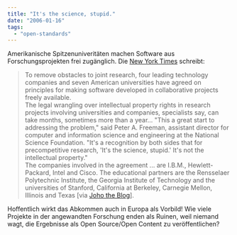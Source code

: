 ```yaml
---
title: "It's the science, stupid."
date: "2006-01-16"
tags: 
  - "open-standards"
---
```


Amerikanische Spitzenuniveritäten machen Software aus Forschungsprojekten frei zugänglich. Die [New York Times](http://www.nytimes.com/2005/12/19/technology/19research.html?ex=1292648400&en=0cc088ce97235b9d&ei=5088&partner=rssnyt&emc=rss) schreibt:

> To remove obstacles to joint research, four leading technology companies and seven American universities have agreed on principles for making software developed in collaborative projects freely available.  
> The legal wrangling over intellectual property rights in research projects involving universities and companies, specialists say, can take months, sometimes more than a year... "This a great start to addressing the problem," said Peter A. Freeman, assistant director for computer and information science and engineering at the National Science Foundation. "It's a recognition by both sides that for precompetitive research, 'It's the science, stupid.' It's not the intellectual property."  
> The companies involved in the agreement ... are I.B.M., Hewlett-Packard, Intel and Cisco. The educational partners are the Rensselaer Polytechnic Institute, the Georgia Institute of Technology and the universities of Stanford, California at Berkeley, Carnegie Mellon, Illinois and Texas \[via [Joho the Blog](http://www.hyperorg.com/blogger/mtarchive/universities_as_champions.html)\].

Hoffentlich wirkt das Abkommen auch in Europa als Vorbild! Wie viele Projekte in der angewandten Forschung enden als Ruinen, weil niemand wagt, die Ergebnisse als Open Source/Open Content zu veröffentlichen?
